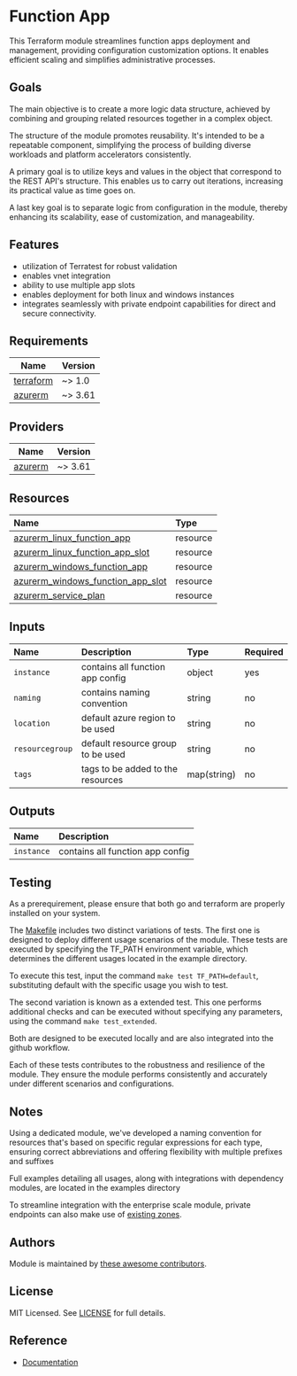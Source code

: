 # Function App

This Terraform module streamlines function apps deployment and management, providing configuration customization options. It enables efficient scaling and simplifies administrative processes.

## Goals

The main objective is to create a more logic data structure, achieved by combining and grouping related resources together in a complex object.

The structure of the module promotes reusability. It's intended to be a repeatable component, simplifying the process of building diverse workloads and platform accelerators consistently.

A primary goal is to utilize keys and values in the object that correspond to the REST API's structure. This enables us to carry out iterations, increasing its practical value as time goes on.

A last key goal is to separate logic from configuration in the module, thereby enhancing its scalability, ease of customization, and manageability.

## Features

- utilization of Terratest for robust validation
- enables vnet integration
- ability to use multiple app slots
- enables deployment for both linux and windows instances
- integrates seamlessly with private endpoint capabilities for direct and secure connectivity.

## Requirements

| Name | Version |
|------|---------|
| <a name="requirement_terraform"></a> [terraform](#requirement\_terraform) | ~> 1.0 |
| <a name="requirement_azurerm"></a> [azurerm](#requirement\_azurerm) | ~> 3.61 |

## Providers

| Name | Version |
|------|---------|
| <a name="provider_azurerm"></a> [azurerm](#provider\_azurerm) | ~> 3.61 |

## Resources

| Name | Type |
| :-- | :-- |
| [azurerm_linux_function_app](https://registry.terraform.io/providers/hashicorp/azurerm/latest/docs/resources/linux_function_app) | resource |
| [azurerm_linux_function_app_slot](https://registry.terraform.io/providers/hashicorp/azurerm/latest/docs/resources/linux_function_app_slot) | resource
| [azurerm_windows_function_app](https://registry.terraform.io/providers/hashicorp/azurerm/latest/docs/resources/windows_function_app) | resource |
| [azurerm_windows_function_app_slot](https://registry.terraform.io/providers/hashicorp/azurerm/latest/docs/resources/windows_function_app_slot) | resource |
| [azurerm_service_plan](https://registry.terraform.io/providers/hashicorp/azurerm/latest/docs/resources/service_plan) | resource |

## Inputs

| Name | Description | Type | Required |
| :-- | :-- | :-- | :-- |
| `instance` | contains all function app config | object | yes |
| `naming` | contains naming convention | string | no |
| `location` | default azure region to be used | string | no |
| `resourcegroup` | default resource group to be used | string | no |
| `tags` | tags to be added to the resources | map(string) | no |

## Outputs

| Name | Description |
| :-- | :-- |
| `instance` | contains all function app config |

## Testing

As a prerequirement, please ensure that both go and terraform are properly installed on your system.

The [Makefile](Makefile) includes two distinct variations of tests. The first one is designed to deploy different usage scenarios of the module. These tests are executed by specifying the TF_PATH environment variable, which determines the different usages located in the example directory.

To execute this test, input the command ```make test TF_PATH=default```, substituting default with the specific usage you wish to test.

The second variation is known as a extended test. This one performs additional checks and can be executed without specifying any parameters, using the command ```make test_extended```.

Both are designed to be executed locally and are also integrated into the github workflow.

Each of these tests contributes to the robustness and resilience of the module. They ensure the module performs consistently and accurately under different scenarios and configurations.

## Notes

Using a dedicated module, we've developed a naming convention for resources that's based on specific regular expressions for each type, ensuring correct abbreviations and offering flexibility with multiple prefixes and suffixes

Full examples detailing all usages, along with integrations with dependency modules, are located in the examples directory

To streamline integration with the enterprise scale module, private endpoints can also make use of [existing zones](https://github.com/CloudNationHQ/terraform-azure-pdns/tree/main/examples/existing-zone).

## Authors

Module is maintained by [these awesome contributors](https://github.com/cloudnationhq/terraform-azure-func/graphs/contributors).

## License

MIT Licensed. See [LICENSE](https://github.com/cloudnationhq/terraform-azure-func/blob/main/LICENSE) for full details.

## Reference

- [Documentation](https://learn.microsoft.com/en-us/azure/azure-functions/)
